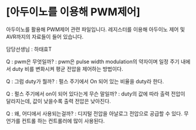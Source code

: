 [아두이노를 이용해 PWM제어]
===================

아두이노를 활용해 PWM제어 관련 파일입니다.
레지스터를 이용해 아두이노 제어 및 AVR까지의 자료들이 들어 있습니다.

담당선생님 : 하태효T

Q : pwm은 무엇일까?
: pwm은 pulse width modulation의 약자이며 일정 주기 내에서 duty 비를 변화시켜 평균 전압을 제어하는 방법이다.



Q : 그럼 duty가 뭘까?
: 펄스 주기에서 On 되어 있는 비율을 duty라 한다.



Q : 펄스 주기에서 on이 되어 있다는게 무슨 말일까?
: duty의 값에 따라 출력 전압이 달라지는데, 값이 낮을수록 출력 전압은 낮아진다.



Q : 왜, 어디에서 사용되는걸까?
: 디지털 전압을 아날로그 전압으로 공급할 수 있다. 무언가를 컨트롤 하는 컨트롤러에 많이 사용된다.
